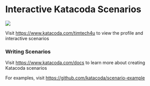 # Interactive Katacoda Scenarios

[![](http://shields.katacoda.com/katacoda/timtech4u/count.svg)](https://www.katacoda.com/timtech4u "Get your profile on Katacoda.com")

Visit https://www.katacoda.com/timtech4u to view the profile and interactive scenarios

### Writing Scenarios
Visit https://www.katacoda.com/docs to learn more about creating Katacoda scenarios

For examples, visit https://github.com/katacoda/scenario-example
